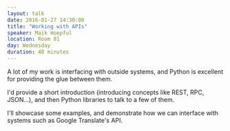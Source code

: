 ```yaml
---
layout: talk
date: 2016-01-27 14:30:00
title: "Working with APIs"
speaker: Maik Hoepful
location: Room 01
day: Wednesday
duration: 40 minutes
---
```


A lot of my work is interfacing with outside systems, and Python is excellent
for providing the glue between them.

I'd provide a short introduction (introducing concepts like REST, RPC, JSON...), and then Python
libraries to talk to a few of them.

I'll showcase some examples, and demonstrate how we can interface with systems such as Google
Translate's API.
